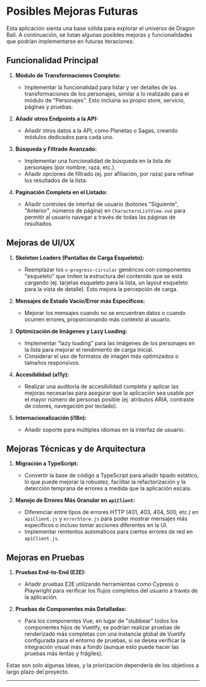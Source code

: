 # Posibles Mejoras Futuras

Esta aplicación sienta una base sólida para explorar el universo de Dragon Ball. A continuación, se listan algunas posibles mejoras y funcionalidades que podrían implementarse en futuras iteraciones:

## Funcionalidad Principal

1.  **Módulo de Transformaciones Completo:**
    * Implementar la funcionalidad para listar y ver detalles de las transformaciones de los personajes, similar a lo realizado para el módulo de "Personajes". Esto incluiría su propio store, servicio, páginas y pruebas.

2.  **Añadir otros Endpoints a la API:**
    * Añadir otros datos a la API, como Planetas o Sagas, creando módulos dedicados para cada uno.

3.  **Búsqueda y Filtrado Avanzado:**
    * Implementar una funcionalidad de búsqueda en la lista de personajes (por nombre, raza, etc.).
    * Añadir opciones de filtrado (ej. por afiliación, por raza) para refinar los resultados de la lista.

4.  **Paginación Completa en el Listado:**
    * Añadir controles de interfaz de usuario (botones "Siguiente", "Anterior", números de página) en `CharactersListView.vue` para permitir al usuario navegar a través de todas las páginas de resultados.

## Mejoras de UI/UX

1.  **Skeleton Loaders (Pantallas de Carga Esqueleto):**
    * Reemplazar los `v-progress-circular` genéricos con componentes "esqueleto" que imiten la estructura del contenido que se está cargando (ej. tarjetas esqueleto para la lista, un layout esqueleto para la vista de detalle). Esto mejora la percepción de carga.

2.  **Mensajes de Estado Vacío/Error más Específicos:**
    * Mejorar los mensajes cuando no se encuentran datos o cuando ocurren errores, proporcionando más contexto al usuario.

3.  **Optimización de Imágenes y Lazy Loading:**
    * Implementar "lazy loading" para las imágenes de los personajes en la lista para mejorar el rendimiento de carga inicial.
    * Considerar el uso de formatos de imagen más optimizados o tamaños responsivos.

4.  **Accesibilidad (a11y):**
    * Realizar una auditoría de accesibilidad completa y aplicar las mejoras necesarias para asegurar que la aplicación sea usable por el mayor número de personas posible (ej. atributos ARIA, contraste de colores, navegación por teclado).

5.  **Internacionalización (i18n):**
    * Añadir soporte para múltiples idiomas en la interfaz de usuario.

## Mejoras Técnicas y de Arquitectura

1.  **Migración a TypeScript:**
    * Convertir la base de código a TypeScript para añadir tipado estático, lo que puede mejorar la robustez, facilitar la refactorización y la detección temprana de errores a medida que la aplicación escala.

2.  **Manejo de Errores Más Granular en `apiClient`:**
    * Diferenciar entre tipos de errores HTTP (401, 403, 404, 500, etc.) en `apiClient.js` y `errorStore.js` para poder mostrar mensajes más específicos o incluso tomar acciones diferentes en la UI.
    * Implementar reintentos automáticos para ciertos errores de red en `apiClient.js`.

## Mejoras en Pruebas

1.  **Pruebas End-to-End (E2E):**
    * Añadir pruebas E2E utilizando herramientas como Cypress o Playwright para verificar los flujos completos del usuario a través de la aplicación.

2.  **Pruebas de Componentes más Detalladas:**
    * Para los componentes Vue, en lugar de "stubbear" todos los componentes hijos de Vuetify, se podrían realizar pruebas de renderizado más completas con una instancia global de Vuetify configurada para el entorno de pruebas, si se desea verificar la integración visual más a fondo (aunque esto puede hacer las pruebas más lentas y frágiles).

Estas son solo algunas ideas, y la priorización dependería de los objetivos a largo plazo del proyecto.

---